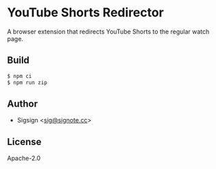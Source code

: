 # YouTube Shorts Redirector

A browser extension that redirects YouTube Shorts to the regular watch page.

## Build

```sh
$ npm ci
$ npm run zip
```

## Author

- Sigsign <<sig@signote.cc>>

## License

Apache-2.0
